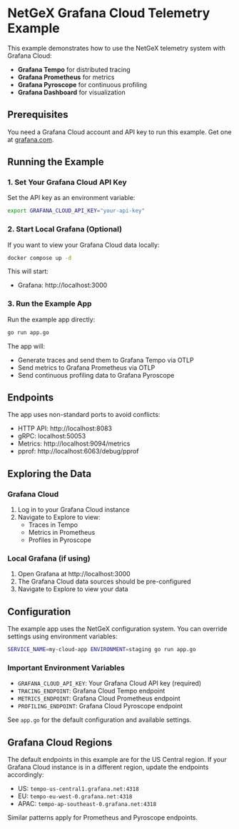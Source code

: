 # NetGeX Grafana Cloud Telemetry Example

This example demonstrates how to use the NetGeX telemetry system with Grafana Cloud:
- **Grafana Tempo** for distributed tracing
- **Grafana Prometheus** for metrics
- **Grafana Pyroscope** for continuous profiling
- **Grafana Dashboard** for visualization

## Prerequisites

You need a Grafana Cloud account and API key to run this example. Get one at [grafana.com](https://grafana.com/products/cloud/).

## Running the Example

### 1. Set Your Grafana Cloud API Key

Set the API key as an environment variable:

```bash
export GRAFANA_CLOUD_API_KEY="your-api-key"
```

### 2. Start Local Grafana (Optional)

If you want to view your Grafana Cloud data locally:

```bash
docker compose up -d
```

This will start:
- Grafana: http://localhost:3000

### 3. Run the Example App

Run the example app directly:

```bash
go run app.go
```

The app will:
- Generate traces and send them to Grafana Tempo via OTLP
- Send metrics to Grafana Prometheus via OTLP
- Send continuous profiling data to Grafana Pyroscope

## Endpoints

The app uses non-standard ports to avoid conflicts:
- HTTP API: http://localhost:8083
- gRPC: localhost:50053
- Metrics: http://localhost:9094/metrics
- pprof: http://localhost:6063/debug/pprof

## Exploring the Data

### Grafana Cloud
1. Log in to your Grafana Cloud instance
2. Navigate to Explore to view:
   - Traces in Tempo
   - Metrics in Prometheus
   - Profiles in Pyroscope

### Local Grafana (if using)
1. Open Grafana at http://localhost:3000
2. The Grafana Cloud data sources should be pre-configured
3. Navigate to Explore to view your data

## Configuration

The example app uses the NetGeX configuration system. You can override settings using environment variables:

```bash
SERVICE_NAME=my-cloud-app ENVIRONMENT=staging go run app.go
```

### Important Environment Variables

- `GRAFANA_CLOUD_API_KEY`: Your Grafana Cloud API key (required)
- `TRACING_ENDPOINT`: Grafana Cloud Tempo endpoint 
- `METRICS_ENDPOINT`: Grafana Cloud Prometheus endpoint
- `PROFILING_ENDPOINT`: Grafana Cloud Pyroscope endpoint

See `app.go` for the default configuration and available settings.

## Grafana Cloud Regions

The default endpoints in this example are for the US Central region. If your Grafana Cloud instance is in a different region, update the endpoints accordingly:

- US: `tempo-us-central1.grafana.net:4318`
- EU: `tempo-eu-west-0.grafana.net:4318`
- APAC: `tempo-ap-southeast-0.grafana.net:4318`

Similar patterns apply for Prometheus and Pyroscope endpoints. 